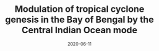 ---
title: "Modulation of tropical cyclone genesis in the Bay of Bengal by the Central Indian Ocean mode"
authors:
  - Baosheng Li
  - Lei Zhou
  - Chunzai Wang
  - Cong Gao
  - Jianhuang Qin
  - Ze Meng
date: 2020-06-11
journal: JGR Atmospheres
doi: "https://doi.org/10.1029/2020JD032641"
url_pdf: "https://agupubs.onlinelibrary.wiley.com/doi/pdf/10.1029/2020JD032641"
share: false
reading_time: false
---
